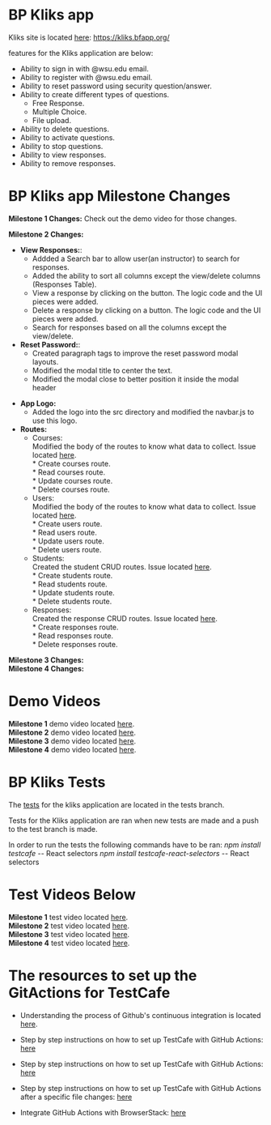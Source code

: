# BP Kliks app

Kliks site is located [here](https://kliks.bfapp.org/): https://kliks.bfapp.org/

features for the Kliks application are below:
* Ability to sign in with @wsu.edu email.
* Ability to register with @wsu.edu email.
* Ability to reset password using security question/answer.
* Ability to create different types of questions.
    * Free Response.
    * Multiple Choice.
    * File upload.
* Ability to delete questions.
* Ability to activate questions.
* Ability to stop questions.
* Ability to view responses.
* Ability to remove responses.


# BP Kliks app Milestone Changes
**Milestone 1 Changes:**
    Check out the demo video for those changes.

**Milestone 2 Changes:**
*   **View Responses:**:
    *   Addded a Search bar to allow user(an instructor) to search for responses.
    *   Added the ability to sort all columns except the view/delete columns (Responses Table).
    *   View a response by clicking on the button. The logic code and the UI pieces were added. 
    *   Delete a response by clicking on a button. The logic code and the UI pieces were added.
    *   Search for responses based on all the columns except the view/delete.
*   **Reset Password:**:
    *   Created paragraph tags to improve the reset password modal layouts.
    *   Modified the modal title to center the text.
    *   Modified the modal close to better position it inside the modal header
<!-- *   **Roster Upload**:
    *   The components and pages for the course roster upload.
    *   Upload course through uploading a .csv file.
    *   Created a table to be able to view all students in the course.
*   **Create Account Update**:
    *   Updated the create account component to call the updated routes.
    *   Updated the UI for the create account component to accept the correct information.
    *   Added neccessary information to the create account component to store the correct informaton.
*   **Modify Survey Questions**:
    *   Updated current frontend for the create question management to allow users (instructors) to modify an active/inactive question.
    *   Updated the UI for other parts of the Survey/Question Management mode of the application. -->
*   **App Logo:**
    *   Added the logo into the src directory and modified the navbar.js to use this logo.
*   **Routes:**
    *   Courses:\
            Modified the body of the routes to know what data to collect. Issue located [here](https://github.com/wsu-cpts489-fa20/bp-kliks/issues/17).\
            *   Create courses route.\
            *   Read courses route.\
            *   Update courses route.\
            *   Delete courses route.
    *   Users:\
            Modified the body of the routes to know what data to collect. Issue located [here](https://github.com/wsu-cpts489-fa20/bp-kliks/issues/18).\
            *   Create users route.\
            *   Read users route.\
            *   Update users route.\
            *   Delete users route.
    *   Students:\
            Created the student CRUD routes. Issue located [here](https://github.com/wsu-cpts489-fa20/bp-kliks/issues/20).\
            *   Create students route.\
            *   Read students route.\
            *   Update students route.\
            *   Delete students route.
    *   Responses:\
            Created the response CRUD routes. Issue located [here](https://github.com/wsu-cpts489-fa20/bp-kliks/issues/21).\
            *   Create responses route.\
            *   Read responses route.\
            *   Delete responses route.
    <!-- *   Surveys:\
            Created the survey CRUD routes. Issue located [here](https://github.com/wsu-cpts489-fa20/bp-kliks/issues/19).\
            *   Create surveys route.\
            *   Read surveys route.\
            *   Update surveys route.\
            *   Delete surveys route. -->


**Milestone 3 Changes:**\
**Milestone 4 Changes:**

# Demo Videos
**Milestone 1** demo video located [here](https://emailwsu.sharepoint.com/:v:/t/2020.fall.PULLM.Cpt.S.489-2.Kliks/EYJFRvVwQB1Ei845_Z_hgXYBFDZqn2fp3BTiS6R-f82o5A?e=lfTQXZ).\
**Milestone 2** demo video located [here]().\
**Milestone 3** demo video located [here]().\
**Milestone 4** demo video located [here]().

# BP Kliks Tests
The [tests](https://github.com/wsu-cpts489-fa20/bp-kliks/tree/tests) for the kliks application are located in the tests branch.

Tests for the Kliks application are ran when new tests are made and a push to the test branch is made.

In order to run the tests the following commands have to be ran:
*npm install testcafe*  -- React selectors 
*npm install testcafe-react-selectors*  -- React selectors 

# Test Videos Below
**Milestone 1** test video located [here](https://emailwsu.sharepoint.com/:i:/r/teams/2020.fall.PULLM.Cpt.S.489-2.Kliks/Shared%20Documents/2.%20Kliks/milestone1Tests.gif?csf=1&web=1&e=RRSgPZ).\
**Milestone 2** test video located [here]().\
**Milestone 3** test video located [here]().\
**Milestone 4** test video located [here]().


# The resources to set up the GitActions for TestCafe
*   Understanding the process of Github's continuous integration is located [here](https://docs.github.com/en/free-pro-team@latest/actions/guides/about-continuous-integration).

*   Step by step instructions on how to set up TestCafe with GitHub Actions: [here](https://devexpress.github.io/testcafe/documentation/guides/continuous-integration/github-actions.html)

*   Step by step instructions on how to set up TestCafe with GitHub Actions: [here](https://devexpress.github.io/testcafe/documentation/guides/continuous-integration/github-actions.html)

*   Step by step instructions on how to set up TestCafe with GitHub Actions after a specific file changes: [here](https://www.edwardthomson.com/blog/github_actions_10_path_triggers.html)

*   Integrate GitHub Actions with BrowserStack: [here](https://www.browserstack.com/docs/automate/selenium/github-actions)

